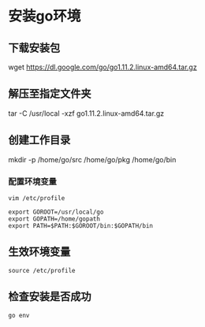 # 安装go环境

## 下载安装包

wget https://dl.google.com/go/go1.11.2.linux-amd64.tar.gz

## 解压至指定文件夹

tar -C /usr/local -xzf go1.11.2.linux-amd64.tar.gz

## 创建工作目录

mkdir -p /home/go/src /home/go/pkg /home/go/bin

### 配置环境变量

```shell
vim /etc/profile

export GOROOT=/usr/local/go
export GOPATH=/home/gopath
export PATH=$PATH:$GOROOT/bin:$GOPATH/bin
```

## 生效环境变量

```shell
source /etc/profile
```

## 检查安装是否成功

```shell
go env
```

